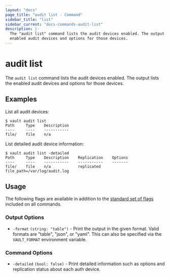 ```yaml
---
layout: "docs"
page_title: "audit list - Command"
sidebar_title: "list"
sidebar_current: "docs-commands-audit-list"
description: |-
  The "audit list" command lists the audit devices enabled. The output lists the
  enabled audit devices and options for those devices.
---
```


# audit list

The `audit list` command lists the audit devices enabled. The output lists the
enabled audit devices and options for those devices.

## Examples

List all audit devices:

```text
$ vault audit list
Path     Type    Description
----     ----    -----------
file/    file    n/a
```

List detailed audit device information:

```text
$ vault audit list -detailed
Path     Type    Description    Replication    Options
----     ----    -----------    -----------    -------
file/    file    n/a            replicated     file_path=/var/log/audit.log
```

## Usage

The following flags are available in addition to the [standard set of
flags](/docs/commands/index.html) included on all commands.

### Output Options

- `-format` `(string: "table")` - Print the output in the given format. Valid
  formats are "table", "json", or "yaml". This can also be specified via the
  `VAULT_FORMAT` environment variable.

### Command Options

- `-detailed` `(bool: false)` - Print detailed information such as options and
  replication status about each auth device.
